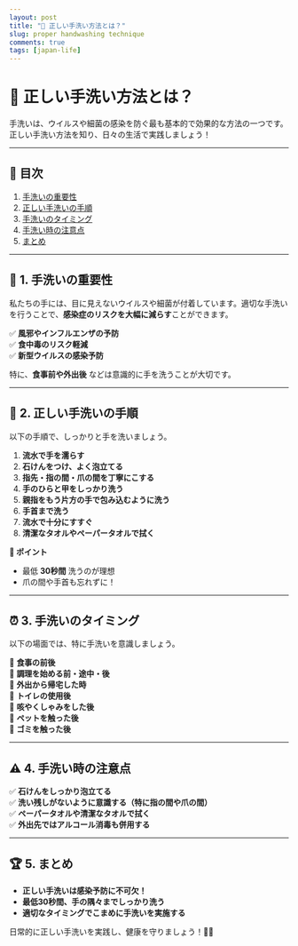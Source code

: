 ```yaml
---
layout: post
title: "👐 正しい手洗い方法とは？"
slug: proper handwashing technique
comments: true
tags: [japan-life]
---
```


# 👐 正しい手洗い方法とは？

手洗いは、ウイルスや細菌の感染を防ぐ最も基本的で効果的な方法の一つです。正しい手洗い方法を知り、日々の生活で実践しましょう！

---

## 📌 目次
1. [手洗いの重要性](#1-手洗いの重要性)
2. [正しい手洗いの手順](#2-正しい手洗いの手順)
3. [手洗いのタイミング](#3-手洗いのタイミング)
4. [手洗い時の注意点](#4-手洗い時の注意点)
5. [まとめ](#5-まとめ)

---

## 🦠 1. 手洗いの重要性

私たちの手には、目に見えないウイルスや細菌が付着しています。適切な手洗いを行うことで、**感染症のリスクを大幅に減らす**ことができます。

✅ **風邪やインフルエンザの予防**  
✅ **食中毒のリスク軽減**  
✅ **新型ウイルスの感染予防**  

特に、**食事前や外出後** などは意識的に手を洗うことが大切です。

---

## 🧼 2. 正しい手洗いの手順

以下の手順で、しっかりと手を洗いましょう。

1. **流水で手を濡らす**  
2. **石けんをつけ、よく泡立てる**  
3. **指先・指の間・爪の間を丁寧にこする**  
4. **手のひらと甲をしっかり洗う**  
5. **親指をもう片方の手で包み込むように洗う**  
6. **手首まで洗う**  
7. **流水で十分にすすぐ**  
8. **清潔なタオルやペーパータオルで拭く**  

**📌 ポイント**
- 最低 **30秒間** 洗うのが理想
- 爪の間や手首も忘れずに！

---

## ⏰ 3. 手洗いのタイミング

以下の場面では、特に手洗いを意識しましょう。

🔹 **食事の前後**  
🔹 **調理を始める前・途中・後**  
🔹 **外出から帰宅した時**  
🔹 **トイレの使用後**  
🔹 **咳やくしゃみをした後**  
🔹 **ペットを触った後**  
🔹 **ゴミを触った後**  

---

## ⚠ 4. 手洗い時の注意点

✅ **石けんをしっかり泡立てる**  
✅ **洗い残しがないように意識する（特に指の間や爪の間）**  
✅ **ペーパータオルや清潔なタオルで拭く**  
✅ **外出先ではアルコール消毒も併用する**  

---

## 🏆 5. まとめ

- **正しい手洗いは感染予防に不可欠！**
- **最低30秒間、手の隅々までしっかり洗う**
- **適切なタイミングでこまめに手洗いを実施する**

日常的に正しい手洗いを実践し、健康を守りましょう！👐✨

